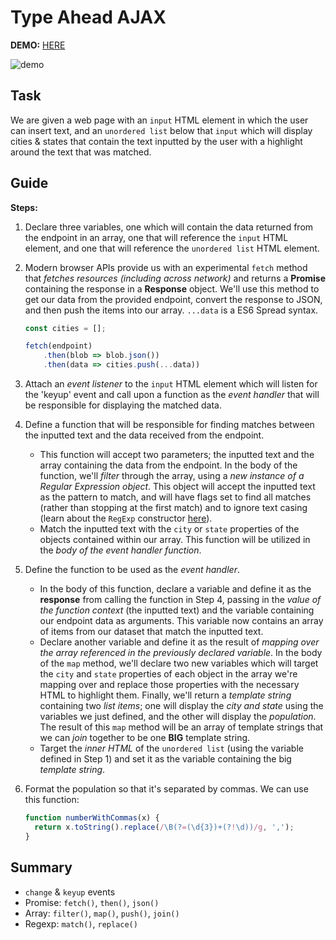 # Type Ahead AJAX
**DEMO:** [HERE](https://mitzelldone.github.io/JavaScript30/The%2030%20Projects/06%20-%20Type%20Ahead/index.html)

![demo](../06%20-%20Type%20Ahead/demo.gif)

## Task
We are given a web page with an `input` HTML element in which the user can insert
  text, and an `unordered list` below that `input` which will display cities & states
  that contain the text inputted by the user with a highlight around the text that
  was matched. 
## Guide

**Steps:**

1. Declare three variables, one which will contain the data returned from the endpoint in an
  array, one that will reference the `input` HTML element, and one that will reference the
  `unordered list` HTML element.

2. Modern browser APIs provide us with an experimental `fetch` method that _fetches resources 
  (including across network)_ and returns a **Promise** containing the response in a **Response**
  object. We'll use this method to get our data from the provided endpoint, convert the response
  to JSON, and then push the items into our array. `...data` is a ES6 Spread syntax.
      ```JavaScript
      const cities = [];

      fetch(endpoint)
          .then(blob => blob.json())
          .then(data => cities.push(...data))
      ```
        

3. Attach an _event listener_ to the `input` HTML element which will listen for the 'keyup' event
  and call upon a function as the _event handler_ that will be responsible for displaying
  the matched data.

4. Define a function that will be responsible for finding matches between the inputted text
  and the data received from the endpoint. 
    - This function will accept two parameters; the inputted text and the array containing the 
    data from the endpoint. In the body of the function, we'll _filter_ through the array, using a 
    _new instance of a Regular Expression object_. This object will accept the inputted text 
    as the pattern to match, and will have flags set to find all matches (rather than stopping 
    at the first match) and to ignore text casing (learn about the `RegExp` constructor 
  [here](https://developer.mozilla.org/en-US/docs/Web/JavaScript/Reference/Global_Objects/RegExp)).
    - Match the inputted text with the `city` or `state` properties of the objects contained within
    our array. This function will be utilized in the _body of the event handler function_.

5. Define the function to be used as the _event handler_.
    - In the body of this function, declare a variable and define it as the **response** from 
    calling the function in Step 4, passing in the _value of the function context_ (the 
    inputted text) and the variable containing our endpoint data as arguments. This variable 
    now contains an array of items from our dataset that match the inputted text. 
    - Declare another variable and define it as the result of _mapping over the array
    referenced in the previously declared variable_. In the body of the `map` method, we'll 
    declare two new variables which will target the `city` and `state` properties of each 
    object in the array we're mapping over and replace those properties with the necessary
    HTML to highlight them. Finally, we'll return  a _template string_ containing two _list items_; 
    one will display the _city and state_ using the variables we just defined, and the 
    other will display the _population_. The result of this `map` method will be an array 
    of template strings that we can _join_ together to be one **BIG** template string.
    - Target the _inner HTML_ of the `unordered list` (using the variable defined in Step 1) and
    set it as the variable containing the big _template string_.
6. Format the population so that it's separated by commas. We can use this function:

    ```JavaScript
    function numberWithCommas(x) {
      return x.toString().replace(/\B(?=(\d{3})+(?!\d))/g, ',');
    }
    ```
## Summary
- `change` & `keyup` events
- Promise: `fetch()`, `then()`, `json()`
- Array: `filter()`, `map()`, `push()`, `join()`
- Regexp: `match()`, `replace()`
